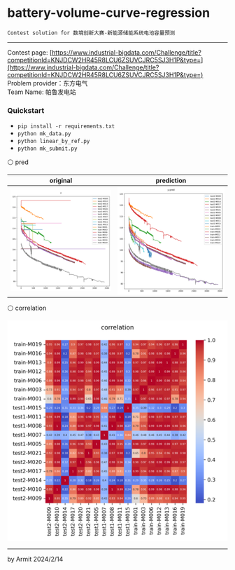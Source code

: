 # battery-volume-curve-regression

    Contest solution for 数境创新大赛-新能源储能系统电池容量预测

----

Contest page: [https://www.industrial-bigdata.com/Challenge/title?competitionId=KNJDCW2HR45R8LCU6ZSUVCJRC5SJ3H1P&type=](https://www.industrial-bigdata.com/Challenge/title?competitionId=KNJDCW2HR45R8LCU6ZSUVCJRC5SJ3H1P&type=)  
Problem provider：东方电气  
Team Name: 帕鲁发电站  


### Quickstart

- `pip install -r requirements.txt`
- `python mk_data.py`
- `python linear_by_ref.py`
- `python mk_submit.py`

⚪ pred

| original | prediction |
| :-: | :-: |
| ![original](img/y.png) | ![prediction](img/y-pred.png) |

⚪ correlation

![cor](img/cor.png)

----
by Armit
2024/2/14
